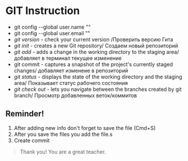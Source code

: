 # GIT Instruction

* git config --global user.name "" 
* git config --global user.email "" 
* *git version* - check your current version /Проверить версию Гита
* *git init* - creates a new Git repository/ Создаем новый репозиторий
* *git add* - adds a change in the working directory to the staging area/ добавляет  в терминал текущее изменение
* git commit - captures a snapshot of the project's currently staged changes/ добавляет изменеие в репозиторий
* *git status* - displays the state of the working directory and the staging area/ Показывает статус рабочего состояния
* *git check out* - lets you navigate between the branches created by git branch/ Просмотр добавленных веток/коммитов

## Reminder!

1. After adding new info don't forget to save the file (Cmd+S)  
2. After you save the files you add the file.s
3. Create commit



> Thank you! You are a great teacher.